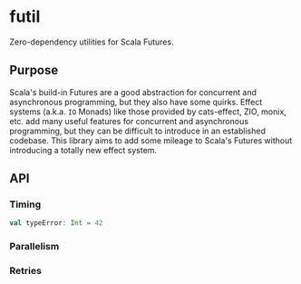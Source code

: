 # futil

Zero-dependency utilities for Scala Futures.

## Purpose

Scala's build-in Futures are a good abstraction for concurrent and asynchronous programming, but they also have some quirks. 
Effect systems (a.k.a. `IO` Monads) like those provided by cats-effect, ZIO, monix, etc. add many useful features
for concurrent and asynchronous programming, but they can be difficult to introduce in an established codebase.
This library aims to add some mileage to Scala's Futures without introducing a totally new effect system.

## API

### Timing 

```scala mdoc
val typeError: Int = 42
```

### Parallelism


### Retries